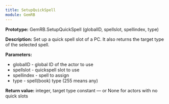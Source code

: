 ```yaml
---
title: SetupQuickSpell
module: GemRB
---
```


**Prototype:** GemRB.SetupQuickSpell (globalID, spellslot, spellindex, type)

**Description:** Set up a quick spell slot of a PC. It also returns the 
target type of the selected spell.

**Parameters:**
  * globalID - global ID of the actor to use
  * spellslot - quickspell slot to use
  * spellindex - spell to assign
  * type - spell(book) type (255 means any)

**Return value:** integer, target type constant — or None for actors with no quick slots

